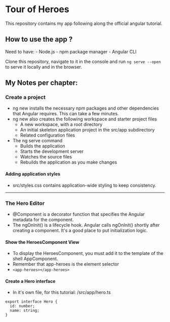 # Tour of Heroes
This repository contains my app following along the official angular tutorial.

## How to use the app ?
Need to have:
    - Node.js
    - npm package manager
    - Angular CLI

Clone this repository, navigate to it in the console and run ```ng serve --open``` to serve it locally and in the browser.

## My Notes per chapter:

### Create a project
- ng new installs the necessary npm packages and other dependencies that Angular requires. This can take a few minutes.
- ng new also creates the following workspace and starter project files
    - A new workspace, with a root directory
    - An initial skeleton application project in the src/app subdirectory
    - Related configuration files
- The ng serve command
    - Builds the application
    - Starts the development server
    - Watches the source files
    - Rebuilds the application as you make changes
#### Adding application styles
- src/styles.css contains application-wide styling to keep consistency.
***
### The Hero Editor
- @Component is a decorator function that specifies the Angular metadata for the component.
- The ngOnInit() is a lifecycle hook. Angular calls ngOnInit() shortly after creating a component. It's a good place to put initialization logic.

#### Show the HeroesComponent View
- To display the HeroesComponent, you must add it to the template of the shell AppComponent.
- Remember that app-heroes is the element selector
- `<app-heroes></app-heroes>`

#### Create a Hero interface
- In it's own file, for this tutorial: /src/app/hero.ts
```
export interface Hero {
  id: number;
  name: string;
}
```

